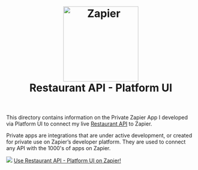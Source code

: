 <h1 align="center">
  <a href="https://zapier.com"><img src="https://raw.githubusercontent.com/zapier/zapier-platform/master/packages/cli/goodies/zapier-logomark.png" alt="Zapier" width="200"></a>
  <br>
  Restaurant API - Platform UI
  <br>
  <br>
</h1>

This directory contains information on the Private Zapier App I developed via Platform UI to connect my live [Restaurant API](https://github.com/aloysius-riki/restaurant-api) to Zapier.

Private apps are integrations that are under active development, or created for private use on Zapier’s developer platform. They are used to connect any API with the 1000's of apps on Zapier.

![](https://github.com/aloysius-riki/zapier-apps/blob/main/resturant-api-platform-ui/RestaurantAPI-PlatformUI.png?raw=true)
[Use Restaurant API - Platform UI on Zapier!](https://zapier.com/developer/public-invite/163657/3b7a825dc0f79b1c42cdee7ccdc8d356/)
